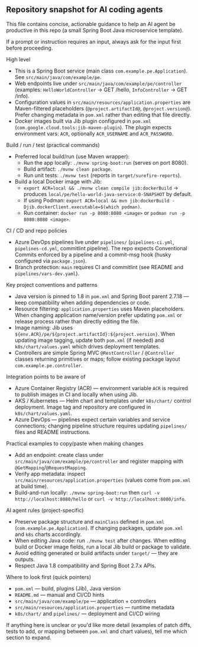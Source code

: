 ## Repository snapshot for AI coding agents

This file contains concise, actionable guidance to help an AI agent be productive in this repo (a small Spring Boot Java microservice template).

If a prompt or instruction requires an input, always ask for the input first before proceeding.

High level
- This is a Spring Boot service (main class `com.example.pe.Application`). See `src/main/java/com/example/pe`.
- Web endpoints live under `src/main/java/com/example/pe/controller` (examples: `HelloWorldController` -> GET /hello, `InfoController` -> GET /info).
- Configuration values in `src/main/resources/application.properties` are Maven-filtered placeholders (`@project.artifactId@`, `@project.version@`). Prefer changing metadata in `pom.xml` rather than editing that file directly.
- Docker images built via Jib plugin configured in `pom.xml` (`com.google.cloud.tools:jib-maven-plugin`). The plugin expects environment vars: `ACR`, optionally `ACR_USERNAME` and `ACR_PASSWORD`.

Build / run / test (practical commands)
- Preferred local build/run (use Maven wrapper):
  - Run the app locally: `./mvnw spring-boot:run` (serves on port 8080).
  - Build artifact: `./mvnw clean package`.
  - Run unit tests: `./mvnw test` (reports in `target/surefire-reports`).
- Build a local Docker image with Jib:
  - `export ACR=local && ./mvnw clean compile jib:dockerBuild` -> produces `local/pe/hello-world-java-service:0-SNAPSHOT` by default.
  - If using Podman: `export ACR=local && mvn jib:dockerBuild -Djib.dockerClient.executable=$(which podman)`.
  - Run container: `docker run -p 8080:8080 <image>` or `podman run -p 8080:8080 <image>`.

CI / CD and repo policies
- Azure DevOps pipelines live under `pipelines/` (`pipelines-ci.yml`, `pipelines-cd.yml`, commitlint pipeline). The repo expects Conventional Commits enforced by a pipeline and a commit-msg hook (husky configured via `package.json`).
- Branch protection: `main` requires CI and commitlint (see README and `pipelines/vars-dev.yaml`).

Key project conventions and patterns
- Java version is pinned to 1.8 in `pom.xml` and Spring Boot parent 2.7.18 — keep compatibility when adding dependencies or code.
- Resource filtering: `application.properties` uses Maven placeholders. When changing application name/version prefer updating `pom.xml` or release process rather than directly editing the file.
- Image naming: Jib uses `${env.ACR}/pe/${project.artifactId}:${project.version}`. When updating image tagging, update both `pom.xml` (if needed) and `k8s/chart/values.yaml` which drives deployment templates.
- Controllers are simple Spring MVC `@RestController` / `@Controller` classes returning primitives or maps; follow existing package layout `com.example.pe.controller`.

Integration points to be aware of
- Azure Container Registry (ACR) — environment variable `ACR` is required to publish images in CI and locally when using Jib.
- AKS / Kubernetes — Helm chart and templates under `k8s/chart/` control deployment. Image tag and repository are configured in `k8s/chart/values.yaml`.
- Azure DevOps — pipelines expect certain variables and service connections; changing pipeline structure requires updating `pipelines/` files and README instructions.

Practical examples to copy/paste when making changes
- Add an endpoint: create class under `src/main/java/com/example/pe/controller` and register mapping with `@GetMapping`/`@RequestMapping`.
- Verify app metadata: inspect `src/main/resources/application.properties` (values come from `pom.xml` at build time).
- Build-and-run locally: `./mvnw spring-boot:run` then `curl -v http://localhost:8080/hello` or `curl -v http://localhost:8080/info`.

AI agent rules (project-specific)
- Preserve package structure and `mainClass` defined in `pom.xml` (`com.example.pe.Application`). If changing packages, update `pom.xml` and `k8s` charts accordingly.
- When editing Java code: run `./mvnw test` after changes. When editing build or Docker image fields, run a local Jib build or package to validate.
- Avoid editing generated or build artifacts under `target/` — they are outputs.
- Respect Java 1.8 compatibility and Spring Boot 2.7.x APIs.

Where to look first (quick pointers)
- `pom.xml` — build, plugins (Jib), Java version
- `README.md` — manual and CI/CD hints
- `src/main/java/com/example/pe` — application + controllers
- `src/main/resources/application.properties` — runtime metadata
- `k8s/chart/` and `pipelines/` — deployment and CI/CD wiring

If anything here is unclear or you'd like more detail (examples of patch diffs, tests to add, or mapping between `pom.xml` and chart values), tell me which section to expand.
